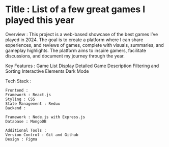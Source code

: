 # Title : List of a few great games I played this year

Overview : This project is a web-based showcase of the best games I’ve played in 2024. The goal is to create a platform where I can share experiences, and reviews of games, complete with visuals, summaries, and gameplay highlights. The platform aims to inspire gamers, facilitate discussions, and document my journey through the year.

Key Features :
Game List Display
Detailed Game Description
Filtering and Sorting
Interactive Elements
Dark Mode


Tech Stack :

    Frontend :
    Framework : React.js
    Styling : CSS
    State Management : Redux
    Backend :

    Framework : Node.js with Express.js
    Database : MongoDB

    Additional Tools :
    Version Control : Git and Github
    Design : Figma